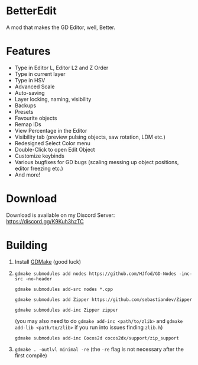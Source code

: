 # BetterEdit

A mod that makes the GD Editor, well, Better.

# Features

 * Type in Editor L, Editor L2 and Z Order 
 * Type in current layer
 * Type in HSV
 * Advanced Scale
 * Auto-saving 
 * Layer locking, naming, visibility
 * Backups
 * Presets
 * Favourite objects
 * Remap IDs
 * View Percentage in the Editor
 * Visibility tab (preview pulsing objects, saw rotation, LDM etc.)
 * Redesigned Select Color menu
 * Double-Click to open Edit Object
 * Customize keybinds
 * Various bugfixes for GD bugs (scaling messing up object positions, editor freezing etc.)
 * And more!

# Download

Download is available on my Discord Server: https://discord.gg/K9Kuh3hzTC

# Building

1. Install [GDMake](https://github.com/HJfod/GDMake) (good luck)

2. `gdmake submodules add nodes https://github.com/HJfod/GD-Nodes -inc-src -no-header`
   
   `gdmake submodules add-src nodes *.cpp`

   `gdmake submodules add Zipper https://github.com/sebastiandev/Zipper`

   `gdmake submodules add-inc Zipper zipper`

   (you may also need to do `gdmake add-inc <path/to/zlib>` and `gdmake add-lib <path/to/zlib>` if you run into issues finding `zlib.h`)

   `gdmake submodules add-inc Cocos2d cocos2dx/support/zip_support`

3. `gdmake . -outlvl minimal -re` (the `-re` flag is not necessary after the first compile)
